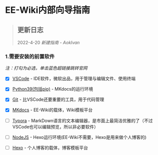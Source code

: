 # EE-Wiki内部向导指南

> ## 更新日志
>
> 2022-4-20 *新建指南 - AokIvan*

### 1.需要安装的前置软件

*注：打勾为必选，单击蓝色超链接跳转官网*

- [x] [VSCode](https://code.visualstudio.com/) - IDE软件，微软出品，用于管理与编辑文件、使用终端
- [x] [Python39(包括pip)](https://www.python.org/)  - MKdocs的运行环境
- [x] [Git](https://git-scm.com/)  - 比VSCode还要重要的工具，用于代码管理
- [x] [MKdocs](https://www.mkdocs.org/)  - EE-Wiki的载体，Wiki模板平台
- [ ] [Typora](https://typoraio.cn/)  - MarkDown语言的文本编辑器，是市面上最简洁优雅的了（不过VSCode也可以编辑预览，所以非必要软件）
- [ ] [NodeJS](http://nodejs.cn/)  - Hexo运行环境(EE-Wiki不需要，Hexo是用来做个人博客的)
- [ ] [Hexo](https://hexo.bootcss.com/)  - 个人博客的载体，博客模板平台

 

